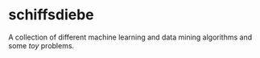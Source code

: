 
# schiffsdiebe

A collection of different machine learning and data mining algorithms and some
_toy_ problems.
